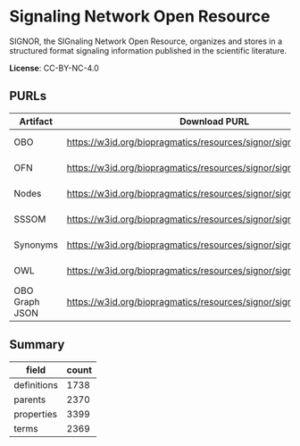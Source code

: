 # Signaling Network Open Resource

SIGNOR, the SIGnaling Network Open Resource, organizes and stores in a structured format signaling information published in the scientific literature.

**License**: CC-BY-NC-4.0

## PURLs

| Artifact       | Download PURL                                                       | Latest Versioned Download PURL                                                 |
|----------------|---------------------------------------------------------------------|--------------------------------------------------------------------------------|
| OBO            | https://w3id.org/biopragmatics/resources/signor/signor.obo          | https://w3id.org/biopragmatics/resources/signor/2025-07-01/signor.obo          |
| OFN            | https://w3id.org/biopragmatics/resources/signor/signor.ofn          | https://w3id.org/biopragmatics/resources/signor/2025-07-01/signor.ofn          |
| Nodes          | https://w3id.org/biopragmatics/resources/signor/signor.tsv          | https://w3id.org/biopragmatics/resources/signor/2025-07-01/signor.tsv          |
| SSSOM          | https://w3id.org/biopragmatics/resources/signor/signor.sssom.tsv    | https://w3id.org/biopragmatics/resources/signor/2025-07-01/signor.sssom.tsv    |
| Synonyms       | https://w3id.org/biopragmatics/resources/signor/signor.synonyms.tsv | https://w3id.org/biopragmatics/resources/signor/2025-07-01/signor.synonyms.tsv |
| OWL            | https://w3id.org/biopragmatics/resources/signor/signor.owl          | https://w3id.org/biopragmatics/resources/signor/2025-07-01/signor.owl          |
| OBO Graph JSON | https://w3id.org/biopragmatics/resources/signor/signor.json         | https://w3id.org/biopragmatics/resources/signor/2025-07-01/signor.json         |

## Summary

| field       |   count |
|-------------|---------|
| definitions |    1738 |
| parents     |    2370 |
| properties  |    3399 |
| terms       |    2369 |
